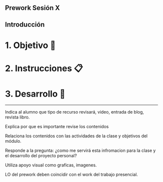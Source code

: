 ## Prework Sesión X



## Introducción


# 1. Objetivo 🎯


# 2. Instrucciones 📋


# 3. Desarrollo 📑



----------------------------------------------
Indica al alumno que tipo de recurso revisará, video, entrada de blog, 
revista libro.

Explica por que es importante revise los contenidos

Relaciona los contenidos con las actividades de la clase y objetivos del módulo.

Responde a la pregunta: ¿como me servirá esta infromacion para la clase y el 
desarrollo del proyecto personal?

Utiliza apoyo visual como graficas, imagenes.

LO del prework deben coincidir con el work del trabajo presencial.
